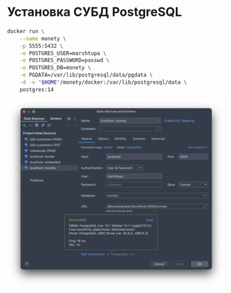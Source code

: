 # Установка СУБД PostgreSQL 

```bash
docker run \
    --name monety \
    -p 5555:5432 \
    -e POSTGRES_USER=marshtupa \
    -e POSTGRES_PASSWORD=passwd \
    -e POSTGRES_DB=monety \
    -e PGDATA=/var/lib/postgresql/data/pgdata \
    -d -v "$HOME"/monety/docker:/var/lib/postgresql/data \
    postgres:14
```

![connection.png](/docker/connection.png)